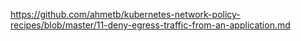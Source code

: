 https://github.com/ahmetb/kubernetes-network-policy-recipes/blob/master/11-deny-egress-traffic-from-an-application.md